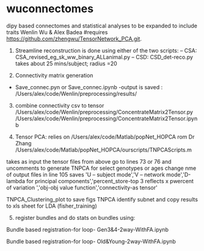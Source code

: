 # wuconnectomes
dipy based connectomes
and statistical analyses
to be expanded to include traits
Wenlin Wu & Alex Badea
#requires https://github.com/zhengwu/TensorNetwork_PCA.git.

1.	Streamline reconstruction is done using either of the two scripts:
	– CSA: CSA_revised_eg_sk_ww_binary_ALLanimal.py
	– CSD: CSD_det-reco.py
takes about 25 mins/subject; radius =20

2. Connectivity matrix generation

- Save_connec.pyn or Save_connec.ipynb
-output is saved : /Users/alex/code/Wenlin/preprocessing/results/

3.	combine connectivity csv to tensor
/Users/alex/code/Wenlin/preprocessing/ConcentrateMatrix2Tensor.py /Users/alex/code/Wenlin/preprocessing/ConcentrateMatrix2Tensor.ipynb

4.	Tensor PCA: relies on /Users/alex/code/Matlab/popNet_HOPCA rom Dr Zhang
/Users/alex/code/Matlab/popNet_HOPCA/ourscripts/TNPCAScripts.m

takes as input the tensor files from above
go to lines 73 or 76 and uncomments to generate TNPCA for select genotypes or ages
change nme of output files in line 105
        saves 'U – subject mode','V – network mode','D-lambda for principal components','percent_store-top 3 reflects x pwercent of variation ','obj-obj value function','connectivity-as tensor'

TNPCA_Clustering_plot to save figs
TNPCA identify subnet and copy results to xls sheet for LDA (fisher_training)

5. register bundles and do stats on bundles using:


Bundle based registration-for loop- Gen3&4-2way-WithFA.ipynb

Bundle based registration-for loop- Old&Young-2way-WithFA.ipynb	

